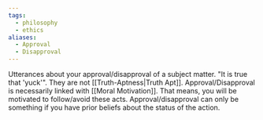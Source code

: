 ```yaml
---
tags:
  - philosophy
  - ethics
aliases:
  - Approval
  - Disapproval
---
```

Utterances about your approval/disapproval of a subject matter.
"It is true that 'yuck'".
They are not [[Truth-Aptness|Truth Apt]].
Approval/Disapproval is necessarily linked with [[Moral Motivation]]. That means, you will be motivated to follow/avoid these acts.
Approval/disapproval can only be something if you have prior beliefs about the status of the action.